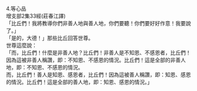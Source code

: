 4.等心品  
增支部2集33經(莊春江譯)  
「比丘們！我將教導你們非善人地與善人地，你們要聽！你們要好好作意！我要說了。」  
「是的，大德！」那些比丘回答世尊。  
世尊這麼說：  
「而，比丘們！什麼是非善人地？比丘們！非善人是不知恩、不感恩者，比丘們！因為這被非善人稱讚，即：不知恩、不感恩的情況。比丘們！這是全部的非善人地，即：不知恩、不感恩的情況。  
而，比丘們！善人是知恩、感恩者，比丘們！因為這被善人稱讚，即：知恩、感恩的情況。比丘們！這是全部的善人地，即：知恩、感恩的情況。」  
  
  
